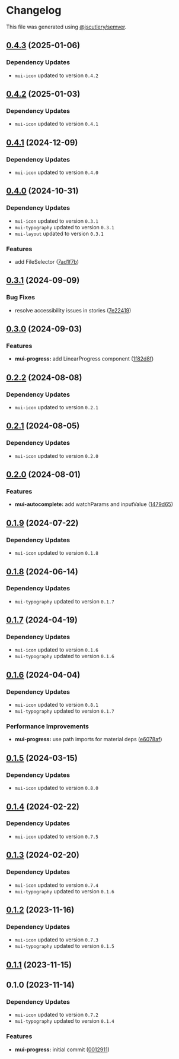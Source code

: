 # Changelog

This file was generated using [@jscutlery/semver](https://github.com/jscutlery/semver).

## [0.4.3](https://github.com/Availity/element/compare/@availity/mui-progress@0.4.2...@availity/mui-progress@0.4.3) (2025-01-06)

### Dependency Updates

* `mui-icon` updated to version `0.4.2`
## [0.4.2](https://github.com/Availity/element/compare/@availity/mui-progress@0.4.1...@availity/mui-progress@0.4.2) (2025-01-03)

### Dependency Updates

* `mui-icon` updated to version `0.4.1`
## [0.4.1](https://github.com/Availity/element/compare/@availity/mui-progress@0.4.0...@availity/mui-progress@0.4.1) (2024-12-09)

### Dependency Updates

* `mui-icon` updated to version `0.4.0`
## [0.4.0](https://github.com/Availity/element/compare/@availity/mui-progress@0.3.1...@availity/mui-progress@0.4.0) (2024-10-31)

### Dependency Updates

* `mui-icon` updated to version `0.3.1`
* `mui-typography` updated to version `0.3.1`
* `mui-layout` updated to version `0.3.1`

### Features

* add FileSelector ([7ad1f7b](https://github.com/Availity/element/commit/7ad1f7bb364bbeb2048d2ff4c9b0a2b1a1e33777))

## [0.3.1](https://github.com/Availity/element/compare/@availity/mui-progress@0.3.0...@availity/mui-progress@0.3.1) (2024-09-09)


### Bug Fixes

* resolve accessibility issues in stories ([7e22419](https://github.com/Availity/element/commit/7e2241913f8ad10f467493b605fc0234e6eab5e2))

## [0.3.0](https://github.com/Availity/element/compare/@availity/mui-progress@0.2.2...@availity/mui-progress@0.3.0) (2024-09-03)


### Features

* **mui-progress:** add LinearProgress component ([1f82d8f](https://github.com/Availity/element/commit/1f82d8f0691e1dc5d6b5f86993dfc2a0e2e1aeb8))

## [0.2.2](https://github.com/Availity/element/compare/@availity/mui-progress@0.2.1...@availity/mui-progress@0.2.2) (2024-08-08)

### Dependency Updates

* `mui-icon` updated to version `0.2.1`
## [0.2.1](https://github.com/Availity/element/compare/@availity/mui-progress@0.2.0...@availity/mui-progress@0.2.1) (2024-08-05)

### Dependency Updates

* `mui-icon` updated to version `0.2.0`
## [0.2.0](https://github.com/Availity/element/compare/@availity/mui-progress@0.1.9...@availity/mui-progress@0.2.0) (2024-08-01)


### Features

* **mui-autocomplete:** add watchParams and inputValue ([1479d65](https://github.com/Availity/element/commit/1479d65830e2878207283639948423cf04fc5bd3))

## [0.1.9](https://github.com/Availity/element/compare/@availity/mui-progress@0.1.8...@availity/mui-progress@0.1.9) (2024-07-22)

### Dependency Updates

* `mui-icon` updated to version `0.1.8`
## [0.1.8](https://github.com/Availity/element/compare/@availity/mui-progress@0.1.7...@availity/mui-progress@0.1.8) (2024-06-14)

### Dependency Updates

* `mui-typography` updated to version `0.1.7`
## [0.1.7](https://github.com/Availity/element/compare/@availity/mui-progress@0.1.6...@availity/mui-progress@0.1.7) (2024-04-19)

### Dependency Updates

* `mui-icon` updated to version `0.1.6`
* `mui-typography` updated to version `0.1.6`
## [0.1.6](https://github.com/Availity/element/compare/@availity/mui-progress@0.1.5...@availity/mui-progress@0.1.6) (2024-04-04)

### Dependency Updates

* `mui-icon` updated to version `0.8.1`
* `mui-typography` updated to version `0.1.7`

### Performance Improvements

* **mui-progress:** use path imports for material deps ([e6078af](https://github.com/Availity/element/commit/e6078af0d82a003d704f4f30c23d31d7932d90cd))

## [0.1.5](https://github.com/Availity/element/compare/@availity/mui-progress@0.1.4...@availity/mui-progress@0.1.5) (2024-03-15)

### Dependency Updates

* `mui-icon` updated to version `0.8.0`
## [0.1.4](https://github.com/Availity/element/compare/@availity/mui-progress@0.1.3...@availity/mui-progress@0.1.4) (2024-02-22)

### Dependency Updates

* `mui-icon` updated to version `0.7.5`
## [0.1.3](https://github.com/Availity/element/compare/@availity/mui-progress@0.1.2...@availity/mui-progress@0.1.3) (2024-02-20)

### Dependency Updates

* `mui-icon` updated to version `0.7.4`
* `mui-typography` updated to version `0.1.6`
## [0.1.2](https://github.com/Availity/element/compare/@availity/mui-progress@0.1.1...@availity/mui-progress@0.1.2) (2023-11-16)

### Dependency Updates

- `mui-icon` updated to version `0.7.3`
- `mui-typography` updated to version `0.1.5`

## [0.1.1](https://github.com/Availity/element/compare/@availity/mui-progress@0.1.0...@availity/mui-progress@0.1.1) (2023-11-15)

## 0.1.0 (2023-11-14)

### Dependency Updates

- `mui-icon` updated to version `0.7.2`
- `mui-typography` updated to version `0.1.4`

### Features

- **mui-progress:** initial commit ([0012911](https://github.com/Availity/element/commit/00129117d2107d4bdf97a3767119d30ae2edb418))
